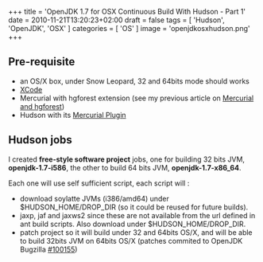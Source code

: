 +++
title = 'OpenJDK 1.7 for OSX Continuous Build With Hudson - Part 1'
date = 2010-11-21T13:20:23+02:00
draft = false
tags = [ 'Hudson', 'OpenJDK', 'OSX' ]
categories = [ 'OS' ]
image = 'openjdkosxhudson.png'
+++
## Pre-requisite

- an OS/X box, under Snow Leopard, 32 and 64bits mode should works
- [XCode](https://web.archive.org/web/20120205101528/http://developer.apple.com/technologies/tools/xcode.html)
- Mercurial with hgforest extension (see my previous article on [Mercurial and hgforest](https://web.archive.org/web/20120205101528/http://blog.hgomez.net/?p=649))
- Hudson with its [Mercurial Plugin](https://web.archive.org/web/20120205101528/http://wiki.hudson-ci.org/display/HUDSON/Mercurial+Plugin)

## Hudson jobs

I created **free-style software project** jobs, one for building 32 bits JVM, **openjdk-1.7-i586**, the other to build 64 bits JVM, **openjdk-1.7-x86_64**.

Each one will use self sufficient script, each script will :

- download soylatte JVMs (i386/amd64) under $HUDSON_HOME/DROP_DIR (so it could be reused for future builds).
- jaxp, jaf and jaxws2 since these are not available from the url defined in ant build scripts. Also download under $HUDSON_HOME/DROP_DIR.
- patch project so it will build under 32 and 64bits OS/X, and will be able to build 32bits JVM on 64bits OS/X (patches commited to OpenJDK Bugzilla [#100155](https://web.archive.org/web/20120205101528/https://bugs.openjdk.java.net/show_bug.cgi?id=100155))
